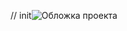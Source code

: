 // init![Обложка проекта](https://github.com/user-attachments/assets/4c43e4e1-dacf-46a9-b046-bdcd6ebc8789)
